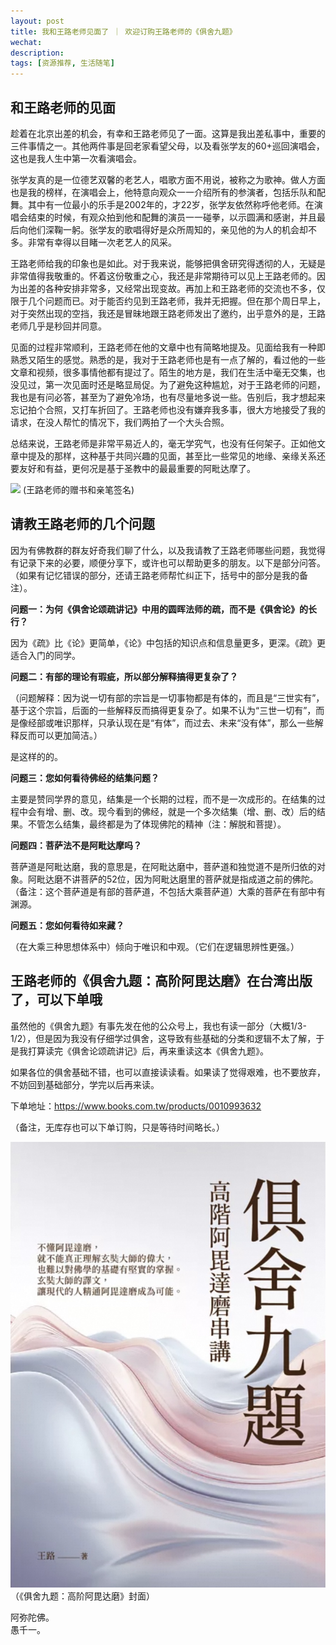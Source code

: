 ```yaml
---
layout: post
title: 我和王路老师见面了 ｜ 欢迎订购王路老师的《俱舍九题》
wechat: 
description: 
tags: [资源推荐, 生活随笔]
---
```


## 和王路老师的见面

趁着在北京出差的机会，有幸和王路老师见了一面。这算是我出差私事中，重要的三件事情之一。其他两件事是回老家看望父母，以及看张学友的60+巡回演唱会，这也是我人生中第一次看演唱会。

张学友真的是一位德艺双馨的老艺人，唱歌方面不用说，被称之为歌神。做人方面也是我的榜样，在演唱会上，他特意向观众一一介绍所有的参演者，包括乐队和配舞。其中有一位最小的乐手是2002年的，才22岁，张学友依然称呼他老师。在演唱会结束的时候，有观众拍到他和配舞的演员一一碰拳，以示圆满和感谢，并且最后向他们深鞠一躬。张学友的歌唱得好是众所周知的，亲见他的为人的机会却不多。非常有幸得以目睹一次老艺人的风采。

王路老师给我的印象也是如此。对于我来说，能够把俱舍研究得透彻的人，无疑是非常值得我敬重的。怀着这份敬重之心，我还是非常期待可以见上王路老师的。因为出差的各种安排非常多，又经常出现变故。再加上和王路老师的交流也不多，仅限于几个问题而已。对于能否约见到王路老师，我并无把握。但在那个周日早上，对于突然出现的空挡，我还是冒昧地跟王路老师发出了邀约，出乎意外的是，王路老师几乎是秒回并同意。

见面的过程非常顺利，王路老师在他的文章中也有简略地提及。见面给我有一种即熟悉又陌生的感觉。熟悉的是，我对于王路老师也是有一点了解的，看过他的一些文章和视频，很多事情他都有提过了。陌生的地方是，我们在生活中毫无交集，也没见过，第一次见面时还是略显局促。为了避免这种尴尬，对于王路老师的问题，我也是有问必答，甚至为了避免冷场，也有尽量地多说一些。告别后，我才想起来忘记拍个合照，又打车折回了。王路老师也没有嫌弃我多事，很大方地接受了我的请求，在没人帮忙的情况下，我们两拍了一个大头合照。

总结来说，王路老师是非常平易近人的，毫无学究气，也没有任何架子。正如他文章中提及的那样，这种基于共同兴趣的见面，甚至比一些常见的地缘、亲缘关系还要友好和有益，更何况是基于圣教中的最最重要的阿毗达摩了。

![](../images/2024-07-25-22-49-27.png)
(王路老师的赠书和亲笔签名)

## 请教王路老师的几个问题

因为有佛教群的群友好奇我们聊了什么，以及我请教了王路老师哪些问题，我觉得有记录下来的必要，顺便分享下，或许也可以帮助更多的朋友。以下是部分问答。（如果有记忆错误的部分，还请王路老师帮忙纠正下，括号中的部分是我的备注）。

**问题一：为何《俱舍论颂疏讲记》中用的圆晖法师的疏，而不是《俱舍论》的长行？**

因为《疏》比《论》更简单，《论》中包括的知识点和信息量更多，更深。《疏》更适合入门的同学。

**问题二：有部的理论有瑕疵，所以部分解释搞得更复杂了？**

（问题解释：因为说一切有部的宗旨是一切事物都是有体的，而且是“三世实有”，基于这个宗旨，后面的一些解释反而搞得更复杂了。如果不认为“三世一切有”，而是像经部或唯识那样，只承认现在是“有体”，而过去、未来“没有体”，那么一些解释反而可以更加简洁。）

是这样的的。

**问题三：您如何看待佛经的结集问题？**

主要是赞同学界的意见，结集是一个长期的过程，而不是一次成形的。在结集的过程中会有增、删、改。现今看到的佛经，就是一个多次结集（增、删、改）后的结果。不管怎么结集，最终都是为了体现佛陀的精神（注：解脱和菩提）。

**问题四：菩萨法不是阿毗达摩吗？**

菩萨道是阿毗达磨，我的意思是，在阿毗达磨中，菩萨道和独觉道不是所归依的对象。阿毗达磨不讲菩萨的52位，因为阿毗达磨里的菩萨就是指成道之前的佛陀。（备注：这个菩萨道是有部的菩萨道，不包括大乘菩萨道）大乘的菩萨在有部中有渊源。

**问题五：您如何看待如来藏？**

（在大乘三种思想体系中）倾向于唯识和中观。（它们在逻辑思辨性更强。）

## 王路老师的《俱舍九题：高阶阿毘达磨》在台湾出版了，可以下单哦

虽然他的《俱舍九题》有事先发在他的公众号上，我也有读一部分（大概1/3-1/2），但是因为我没有仔细学过俱舍，这导致有些基础的分类和逻辑不太了解，于是我打算读完《俱舍论颂疏讲记》后，再来重读这本《俱舍九题》。

如果各位的俱舍基础不错，也可以直接读读看。如果读了觉得艰难，也不要放弃，不妨回到基础部分，学完以后再来读。

下单地址：https://www.books.com.tw/products/0010993632

（备注，无库存也可以下单订购，只是等待时间略长。）

![](../images/2024-07-25-22-47-11.png)
（《俱舍九题：高阶阿毘达磨》封面）

阿弥陀佛。<br>
愚千一。<br>

